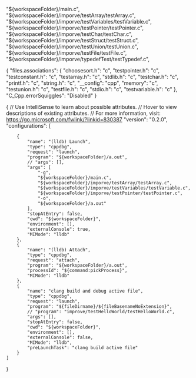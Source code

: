 

  "${workspaceFolder}/main.c",
                "${workspaceFolder}/imporve/testArray/testArray.c",
                "${workspaceFolder}/imporve/testVariables/testVariable.c",
                "${workspaceFolder}/imporve/testPointer/testPointer.c",
                "${workspaceFolder}/imporve/testChar/testChar.c",
                "${workspaceFolder}/imporve/testStruct/testStruct.c",
                "${workspaceFolder}/imporve/testUnion/testUnion.c",
                "${workspaceFolder}/imporve/testFile/testFile.c",
                "${workspaceFolder}/imporve/typedefTest/testTypedef.c",


{
    "files.associations": {
        "choosesort.h": "c",
        "testpointer.h": "c",
        "testconstant.h": "c",
        "testarray.h": "c",
        "stdlib.h": "c",
        "testchar.h": "c",
        "printf.h": "c",
        "string.h": "c",
        "__config": "cpp",
        "memory": "c",
        "testunion.h": "c",
        "testfile.h": "c",
        "stdio.h": "c",
        "testvariable.h": "c"
    },
    "C_Cpp.errorSquiggles": "Disabled"
}

{
    // Use IntelliSense to learn about possible attributes.
    // Hover to view descriptions of existing attributes.
    // For more information, visit: https://go.microsoft.com/fwlink/?linkid=830387
    "version": "0.2.0",
    "configurations": [
        
        {
            "name": "(lldb) Launch",
            "type": "cppdbg",
            "request": "launch",
            "program": "${workspaceFolder}/a.out",
            // "args": [],
            "args": [
                "-g",
                "${workspaceFolder}/main.c",
                "${workspaceFolder}/imporve/testArray/testArray.c",
                "${workspaceFolder}/imporve/testVariables/testVariable.c",
                "${workspaceFolder}/imporve/testPointer/testPointer.c",
                "-o",
                "${workspaceFolder}/a.out"
            ],
            "stopAtEntry": false,
            "cwd": "${workspaceFolder}",
            "environment": [],
            "externalConsole": true,
            "MIMode": "lldb"
        },
        { 
            "name": "(lldb) Attach",
            "type": "cppdbg",
            "request": "attach",
            "program": "${workspaceFolder}/a.out",
            "processId": "${command:pickProcess}",
            "MIMode": "lldb"
        },
        {
            "name": "clang build and debug active file",
            "type": "cppdbg",
            "request": "launch",
            "program": "${fileDirname}/${fileBasenameNoExtension}",
            // "program": "improve/testHelloWorld/testHelloWorld.c",
            "args": [],
            "stopAtEntry": false,
            "cwd": "${workspaceFolder}",
            "environment": [],
            "externalConsole": false,
            "MIMode": "lldb",
            "preLaunchTask": "clang build active file"
        }
    ]
}